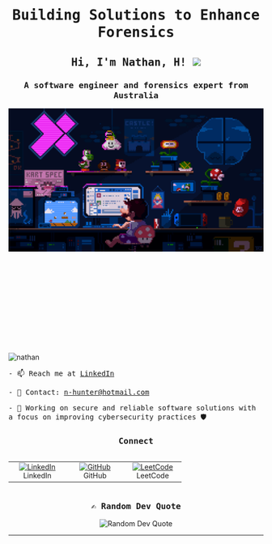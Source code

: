 <!-- Heading -->
<h1 align="center"><samp>Building Solutions to Enhance Forensics</samp></h1>
<h2 align="center"><samp>Hi, I'm Nathan, H! <img src="https://raw.githubusercontent.com/MartinHeinz/MartinHeinz/master/wave.gif" width="30px"></samp></h2>
<h3 align="center"><samp>A software engineer and forensics expert from Australia</samp> </h3>

<!-- Image and Profile views -->
<img align="center" alt="Coding" width="1000" src="https://raw.githubusercontent.com/sugith10/images/main/gif/mario-working.gif">
<div style="margin-bottom: 200px;"></div>
<p align="left"> 
  <img src="https://komarev.com/ghpvc/?username=nHunter0" alt="nathan" /><!-- Profile Views -->
</p>

<!-- CTA -->
<samp>- 📫 Reach me at [LinkedIn](https://linkedin.com/in/h-nathan)</samp>

<samp>- 📧 Contact: n-hunter@hotmail.com</samp>

<samp>- 🔐 Working on secure and reliable software solutions with a focus on improving cybersecurity practices 🛡️</samp>

<!-- Connect -->
<h3 align="center"><samp>Connect</samp></h3>
<div style="display: flex; align-items: flex-start; align: center">
<table align="center">
  <tr>
   <td align="center" width="100">
        <a href="https://linkedin.com/in/h-nathan">
          <img src="https://skillicons.dev/icons?i=linkedin" alt="LinkedIn" width="45" height="45" />
        </a>
      <br>LinkedIn
    </td>
    <td align="center" width="100">
        <a href="https://github.com/nhunter0">
          <img src="https://skillicons.dev/icons?i=github" alt="GitHub" width="45" height="45" />
        </a>
      <br>GitHub
    </td>
    <td align="center" width="100">
        <a href="https://leetcode.com/u/nHunter0/">
          <img src="https://raw.githubusercontent.com/rahuldkjain/github-profile-readme-generator/master/src/images/icons/Social/leet-code.svg" alt="LeetCode" width="45" height="45" />
        </a>
      <br>LeetCode
    </td>
  </tr>
</table>
<br><br>
</div>

<!-- Random quote -->
<div align="center">
<h3 align="center"><samp>✍️ Random Dev Quote</samp></h3>
    <div>
      <img src="https://quotes-github-readme.vercel.app/api?type=horizontal&theme=vue" alt="Random Dev Quote" />
    </div>
</div>

<hr> 
